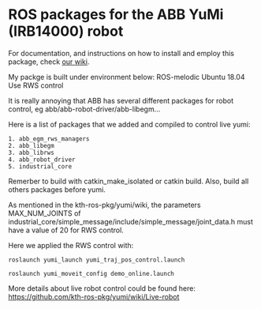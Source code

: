 # ROS packages for the ABB YuMi (IRB14000) robot



For documentation, and instructions on how to install and employ this package, check [our wiki](https://github.com/kth-ros-pkg/yumi/wiki).

My packge is built under environment below:
ROS-melodic
Ubuntu 18.04
Use RWS control

It is really annoying that ABB has several different packages for robot control, eg abb/abb-robot-driver/abb-libegm...

Here is a list of packages that we added and compiled to control live yumi:
```
1. abb_egm_rws_managers
2. abb_libegm
3. abb_librws
4. abb_robot_driver
5. industrial_core
```
Remerber to build with catkin_make_isolated or catkin build. Also, build all others packages before yumi.

As mentioned in the kth-ros-pkg/yumi/wiki, the parameters MAX_NUM_JOINTS of industrial_core/simple_message/include/simple_message/joint_data.h must have a value of 20 for RWS control.

Here we applied the RWS control with:
```
roslaunch yumi_launch yumi_traj_pos_control.launch

roslaunch yumi_moveit_config demo_online.launch
```

More details about live robot control could be found here: https://github.com/kth-ros-pkg/yumi/wiki/Live-robot
